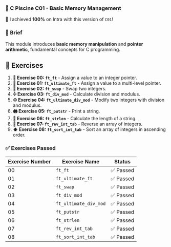 
### **🚀 C Piscine C01 - Basic Memory Management**

🌟 I achieved **100%** on Intra with this version of `C01`!

### 📘 Brief

This module introduces **basic memory manipulation** and **pointer arithmetic**, fundamental concepts for C programming.

## 📝 Exercises

1. **🔢 Exercise 00: `ft_ft`** - Assign a value to an integer pointer.
2. **🔗 Exercise 01: `ft_ultimate_ft`** - Assign a value to a multi-level pointer.
3. **🔄 Exercise 02: `ft_swap`** - Swap two integers.
4. **➗ Exercise 03: `ft_div_mod`** - Calculate division and modulus.
5. **⚙️ Exercise 04: `ft_ultimate_div_mod`** - Modify two integers with division and modulus.
6. **🖨️ Exercise 05: `ft_putstr`** - Print a string.
7. **📏 Exercise 06: `ft_strlen`** - Calculate the length of a string.
8. **🔄 Exercise 07: `ft_rev_int_tab`** - Reverse an array of integers.
9. **⬆️ Exercise 08: `ft_sort_int_tab`** - Sort an array of integers in ascending order.

### ✅ **Exercises Passed**

| **Exercise Number** | **Exercise Name**                       | **Status**    |
|---------------------|-----------------------------------------|---------------|
| 00                  | `ft_ft`                                 | ✅ Passed     |
| 01                  | `ft_ultimate_ft`                        | ✅ Passed     |
| 02                  | `ft_swap`                               | ✅ Passed     |
| 03                  | `ft_div_mod`                            | ✅ Passed     |
| 04                  | `ft_ultimate_div_mod`                   | ✅ Passed     |
| 05                  | `ft_putstr`                             | ✅ Passed     |
| 06                  | `ft_strlen`                             | ✅ Passed     |
| 07                  | `ft_rev_int_tab`                        | ✅ Passed     |
| 08                  | `ft_sort_int_tab`                       | ✅ Passed     |

